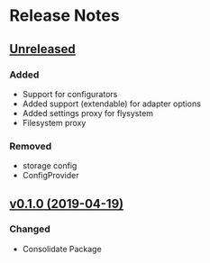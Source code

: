 # Release Notes

## [Unreleased](https://github.com/ixocreate/filesystem-package/compare/0.1.0...develop)

### Added
- Support for configurators
- Added support (extendable) for adapter options
- Added settings proxy for flysystem
- Filesystem proxy

### Removed
- storage config
- ConfigProvider

## [v0.1.0 (2019-04-19)](https://github.com/ixocreate/filesystem-package/compare/master...0.1.0)

### Changed
- Consolidate Package
